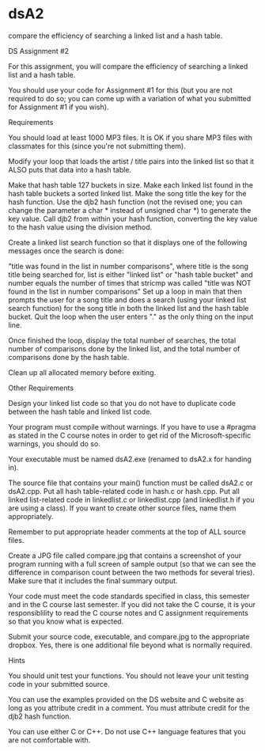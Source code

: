 # dsA2
compare the efficiency of searching a linked list and a hash table.

DS Assignment #2

For this assignment, you will compare the efficiency of searching a linked list and a hash table.

You should use your code for Assignment #1 for this (but you are not required to do so; you can come up with a variation of what you submitted for Assignment #1 if you wish).

Requirements

You should load at least 1000 MP3 files. It is OK if you share MP3 files with classmates for this (since you're not submitting them).

Modify your loop that loads the artist / title pairs into the linked list so that it ALSO puts that data into a hash table.

Make that hash table 127 buckets in size.  Make each linked list found in the hash table buckets a sorted linked list. Make the song title the key for the hash function. Use the djb2 hash function (not the revised one; you can change the parameter a char * instead of unsigned char *) to generate the key value.  Call djb2 from within your hash function, converting the key value to the hash value using the division method.

Create a linked list search function so that it displays one of the following messages once the search is done:

"title was found in the list in number comparisons", where title is the song title being searched for, list is either "linked list" or "hash table bucket" and number equals the number of times that stricmp was called 
"title was NOT found in the list in number comparisons"
Set up a loop in main that then prompts the user for a song title and does a search (using your linked list search function) for the song title in both the linked list and the hash table bucket. Quit the loop when the user enters "." as the only thing on the input line.

Once finished the loop, display the total number of searches, the total number of comparisons done by the linked list, and the total number of comparisons done by the hash table.

Clean up all allocated memory before exiting.

Other Requirements

Design your linked list code so that you do not have to duplicate code between the hash table and linked list code. 

Your program must compile without warnings. If you have to use a #pragma as stated in the C course notes in order to get rid of the Microsoft-specific warnings, you should do so.

Your executable must be named dsA2.exe (renamed to dsA2.x for handing in).

The source file that contains your main() function must be called dsA2.c or dsA2.cpp. Put all hash table-related code in hash.c or hash.cpp.  Put all linked list-related code in linkedlist.c or linkedlist.cpp (and linkedlist.h if you are using a class).  If you want to create other source files, name them appropriately.

Remember to put appropriate header comments at the top of ALL source files.

Create a JPG file called compare.jpg that contains a screenshot of your program running with a full screen of sample output (so that we can see the difference in comparison count between the two methods for several tries). Make sure that it includes the final summary output.

Your code must meet the code standards specified in class, this semester and in the C course last semester. If you did not take the C course, it is your responsiblility to read the C course notes and C assignment requirements so that you know what is expected. 

Submit your source code, executable, and compare.jpg to the appropriate dropbox. Yes, there is one additional file beyond what is normally required.

Hints

You should unit test your functions.  You should not leave your unit testing code in your submitted source.

You can use the examples provided on the DS website and C website as long as you attribute credit in a comment. You must attribute credit for the djb2 hash function.

You can use either C or C++. Do not use C++ language features that you are not comfortable with.
